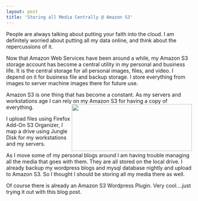 ```yaml
---
layout: post
title: 'Storing all Media Centrally @ Amazon S3'
---
```

People are always talking about putting your faith into the cloud. I am definitely worried about putting all my data online, and think about the repercussions of it.<p></p>
Now that Amazon Web Services have been around a while, my Amazon S3 storage account has become a central utility in my personal and business life. It is the central storage for all personal images, files, and video. I depend on it for business file and backup storage. I store everything from images to server machine images there for future use.<p></p>
Amazon S3 is one thing that has become a constant. As my servers and workstations age I can rely on my Amazon S3 for having a copy of everything. <img class="alignright" title="Amazon Web Services" src="http://kinlane-com-wordpress.s3.amazonaws.com/amazon_web_services.gif" alt="" width="326" height="127" align="right" /><p></p>
I upload files using Firefox Add-On S3 Organizer, I map a drive using Jungle Disk for my workstations and my servers.<p></p>
As I move some of my personal blogs around I am having trouble managing all the media that goes with them. They are all stored on the local drive. I already backup my wordpress blogs and mysql database nightly and upload to Amazon S3. So I thought I should be storing all my media there as well.<p></p>
Of course there is already an Amazon S3 Wordpress Plugin. Very cool....just trying it out with this blog post.